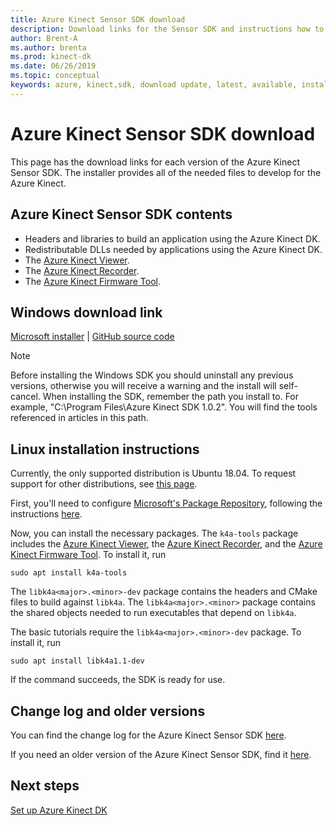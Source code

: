 ```yaml
---
title: Azure Kinect Sensor SDK download
description: Download links for the Sensor SDK and instructions how to install.
author: Brent-A
ms.author: brenta
ms.prod: kinect-dk
ms.date: 06/26/2019
ms.topic: conceptual
keywords: azure, kinect,sdk, download update, latest, available, install
---
```


# Azure Kinect Sensor SDK download

This page has the download links for each version of the Azure Kinect Sensor SDK. The installer provides all of the needed files to develop for the Azure Kinect.

## Azure Kinect Sensor SDK contents

- Headers and libraries to build an application using the Azure Kinect DK.
- Redistributable DLLs needed by applications using the Azure Kinect DK.
- The [Azure Kinect Viewer](azure-kinect-viewer.md).
- The [Azure Kinect Recorder](azure-kinect-recorder.md).
- The [Azure Kinect Firmware Tool](azure-kinect-firmware-tool.md).

## Windows download link

[Microsoft installer](https://download.microsoft.com/download/E/B/D/EBDBB3C1-ED3F-4236-96D6-2BCB352F3710/Azure%20Kinect%20SDK%201.1.0.msi) | [GitHub source code](https://github.com/Microsoft/Azure-Kinect-Sensor-SDK/releases/tag/v1.1.0)

> [!NOTE]
> Before installing the Windows SDK you should uninstall any previous versions, otherwise you will receive a warning and the install will self-cancel.
> When installing the SDK, remember the path you install to. For example, "C:\Program Files\Azure Kinect SDK 1.0.2". You will find the tools referenced in articles in this path.

## Linux installation instructions

Currently, the only supported distribution is Ubuntu 18.04. To request support for other distributions, see [this page](https://aka.ms/azurekinectfeedback).

First, you'll need to configure [Microsoft's Package Repository](https://packages.microsoft.com/), following the instructions [here](https://docs.microsoft.com/windows-server/administration/linux-package-repository-for-microsoft-software).

Now, you can install the necessary packages. The `k4a-tools` package includes the [Azure Kinect Viewer](azure-kinect-viewer.md), the [Azure Kinect Recorder](record-sensor-streams-file.md), and the [Azure Kinect Firmware Tool](azure-kinect-firmware-tool.md). To install it, run

 `sudo apt install k4a-tools`

 The `libk4a<major>.<minor>-dev` package contains the headers and CMake files to build against `libk4a`.
 The `libk4a<major>.<minor>` package contains the shared objects needed to run executables that depend on `libk4a`.

 The basic tutorials require the `libk4a<major>.<minor>-dev` package. To install it, run

 `sudo apt install libk4a1.1-dev`

If the command succeeds, the SDK is ready for use.

## Change log and older versions

You can find the change log for the Azure Kinect Sensor SDK [here](https://github.com/microsoft/Azure-Kinect-Sensor-SDK/blob/develop/CHANGELOG.md).

If you need an older version of the Azure Kinect Sensor SDK, find it [here](https://github.com/microsoft/Azure-Kinect-Sensor-SDK/blob/develop/docs/usage.md).

## Next steps

[Set up Azure Kinect DK](set-up-azure-kinect-dk.md)
